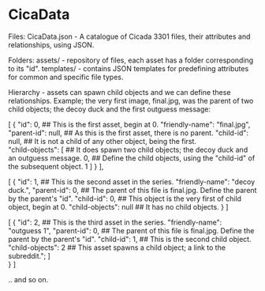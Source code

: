 # CicaData

Files:
CicaData.json - A catalogue of Cicada 3301 files, their attributes and relationships, using JSON.

Folders:
assets/ - repository of files, each asset has a folder corresponding to its "id".
templates/ - contains JSON templates for predefining attributes for common and specific file types.

Hierarchy - assets can spawn child objects and we can define these relationships.
Example; the very first image, final.jpg, was the parent of two child objects; the decoy duck and the first outguess message:

[
  {
    "id": 0,                          ## This is the first asset, begin at 0.
    "friendly-name": "final.jpg",     
    "parent-id": null,                ## As this is the first asset, there is no parent.
    "child-id": null,                 ## It is not a child of any other object, being the first.    
    "child-objects": [                ## It does spawn two child objects; the decoy duck and an outguess message.
      0,                              ## Define the child objects, using the "child-id" of the subsequent object.
      1
    ]
  }
],

[
  {
    "id": 1,                          ## This is the second asset in the series.
    "friendly-name": "decoy duck.",
    "parent-id": 0,                   ## The parent of this file is final.jpg. Define the parent by the parent's "id".
    "child-id": 0,                    ## This object is the very first of child object, begin at 0.
    "child-objects": null             ## It has no child objects.
  }
]

[
  {
    "id": 2,                          ## This is the third asset in the series.
    "friendly-name": "outguess 1",
    "parent-id": 0,                   ## The parent of this file is final.jpg. Define the parent by the parent's "id".
    "child-id": 1,                    ## This is the second child object.
    "child-objects": 2                ## This asset spawns a child object; a link to the subreddit.";    ]             
  }
]

.. and so on.
